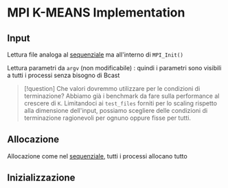 # MPI K-MEANS Implementation

## Input 
Lettura file analoga al [sequenziale](kmeans_seq.md) ma all'interno di `MPI_Init()`

Lettura parametri da `argv` (non modificabile) : quindi i parametri sono visibili a tutti i processi senza bisogno di Bcast 

>[!question] Che valori dovremmo utilizzare per le condizioni di terminazione?
> Abbiamo già i benchmark da fare sulla performance al crescere di `K`.
> Limitandoci ai `test_files` forniti per lo scaling rispetto alla dimensione dell'input, possiamo scegliere delle condizioni di terminazione ragionevoli per ognuno oppure fisse per tutti. 

## Allocazione
Allocazione come nel [sequenziale](kmeans_seq.md), tutti i processi allocano tutto

## Inizializzazione

